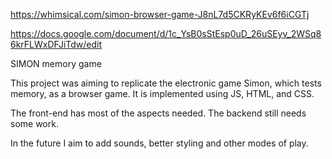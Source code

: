 https://whimsical.com/simon-browser-game-J8nL7d5CKRyKEv6f6iCGTj

https://docs.google.com/document/d/1c_YsB0sStEsp0uD_26uSEyv_2WSq86krFLWxDFJiTdw/edit

SIMON memory game

This project was aiming to replicate the electronic game Simon, which tests memory, as a browser game. It is implemented using JS, HTML, and CSS. 

The front-end has most of the aspects needed. The backend still needs some work.

In the future I aim to add sounds, better styling and other modes of play.



